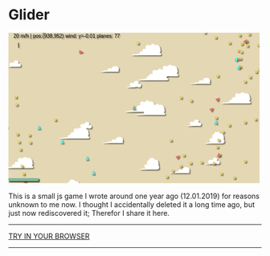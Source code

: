 # Glider

![Screenshot of glider](./screenshot.png)

This is a small js game I wrote around one year ago (12.01.2019) for
reasons unknown to me now. I thought I accidentally deleted it a long
time ago, but just now rediscovered it; Therefor I share it here.

---

[TRY IN YOUR BROWSER](https://quoteme.github.io/glider/)

---
